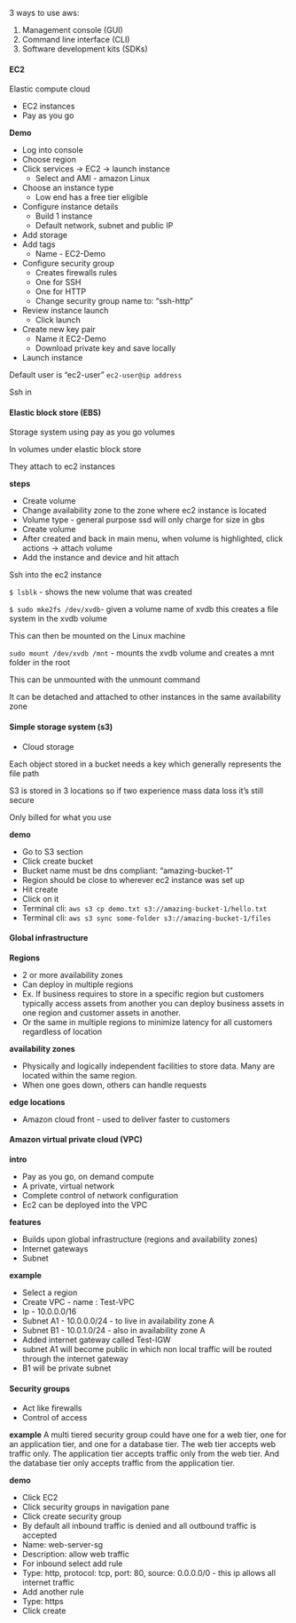 3 ways to use aws:
1. Management console (GUI)
2. Command line interface (CLI)
3. Software development kits (SDKs)

#### EC2
Elastic compute cloud
* EC2 instances
* Pay as you go

**Demo**
* Log into console
* Choose region
* Click services -> EC2 -> launch instance
	* Select and AMI - amazon Linux
* Choose an instance type
	* Low end has a free tier eligible
* Configure instance details
	* Build 1 instance
	* Default network, subnet and public IP
* Add storage
* Add tags
	* Name - EC2-Demo
* Configure security group
	* Creates firewalls rules
	* One for SSH
	* One for HTTP
	* Change security group name to: “ssh-http”
* Review instance launch
	* Click launch
* Create new key pair
	* Name it EC2-Demo
	* Download private key and save locally
* Launch instance

Default user is “ec2-user”
`ec2-user@ip address`

Ssh in

#### Elastic block store (EBS)
Storage system using pay as you go volumes

In volumes under elastic block store

They attach to ec2 instances

**steps**
* Create volume
* Change availability zone to the zone where ec2 instance is located
* Volume type - general purpose ssd will only charge for size in gbs
* Create volume
* After created and back in main menu, when volume is highlighted, click actions -> attach volume
* Add the instance and device and hit attach

Ssh into the ec2 instance

`$ lsblk` - shows the new volume that was created

`$ sudo mke2fs /dev/xvdb`- given a volume name of xvdb this creates a file system in the xvdb volume

This can then be mounted on the Linux machine

`sudo mount /dev/xvdb /mnt` - mounts the xvdb volume and creates a mnt folder in the root

This can be unmounted with the unmount command

It can be detached and attached to other instances in the same availability zone

#### Simple storage system (s3)
* Cloud storage

Each object stored in a bucket needs a key which generally represents the file path

S3 is stored in 3 locations so if two experience mass data loss it’s still secure

Only billed for what you use

**demo**
* Go to S3 section
* Click create bucket
* Bucket name must be dns compliant: “amazing-bucket-1”
* Region should be close to wherever ec2 instance was set up
* Hit create
* Click on it
* Terminal cli: `aws s3 cp demo.txt s3://amazing-bucket-1/hello.txt`
* Terminal cli: `aws s3 sync some-folder s3://amazing-bucket-1/files`

#### Global infrastructure
**Regions**
* 2 or more availability zones
* Can deploy in multiple regions
* Ex. If business requires to store in a specific region but customers typically access assets from another you can deploy business assets in one region and customer assets in another.
* Or the same in multiple regions to minimize latency for all customers regardless of location

**availability zones**
* Physically and logically independent facilities to store data. Many are located within the same region.
* When one goes down, others can handle requests

**edge locations**
* Amazon cloud front - used to deliver faster to customers

#### Amazon virtual private cloud (VPC)
**intro**
* Pay as you go, on demand compute
* A private, virtual network
* Complete control of network configuration
* Ec2 can be deployed into the VPC

**features**
* Builds upon global infrastructure (regions and availability zones)
* Internet gateways
* Subnet

**example**
* Select a region
* Create VPC - name : Test-VPC
* Ip - 10.0.0.0/16
* Subnet A1 - 10.0.0.0/24 - to live in availability zone A
* Subnet B1 - 10.0.1.0/24 - also in availability zone A
* Added internet gateway called Test-IGW
* subnet A1 will become public in which non local traffic will be routed through the internet gateway
* B1 will be private subnet

#### Security groups
* Act like firewalls
* Control of access

**example**
A multi tiered security group could have one for a web tier, one for an application tier, and one for a database tier. The web tier accepts web traffic only. The application tier accepts traffic only from the web tier. And the database tier only accepts traffic from the application tier.

**demo**
* Click EC2
* Click security groups in navigation pane
* Click create security group
* By default all inbound traffic is denied and all outbound traffic is accepted
* Name: web-server-sg
* Description: allow web traffic
* For inbound select add rule
* Type: http, protocol: tcp, port: 80, source: 0.0.0.0/0 - this ip allows all internet traffic
* Add another rule
* Type: https
* Click create
